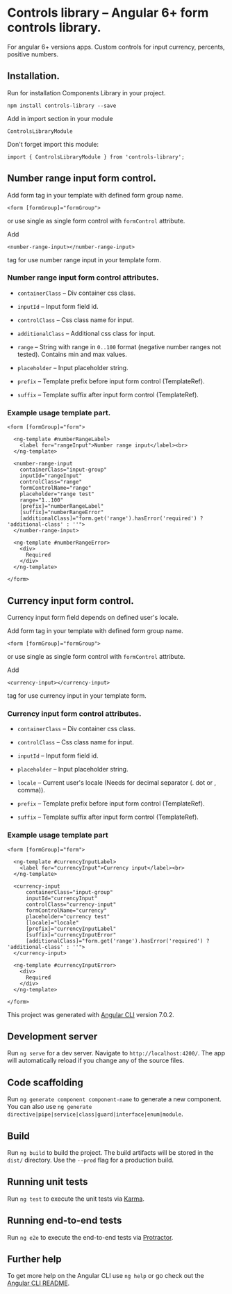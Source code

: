 # Controls library – Angular 6+ form controls library.

For angular 6+ versions apps. Custom controls for input
currency, percents, positive numbers.

## Installation.

Run for installation Components Library in your project.   
   
`npm install controls-library --save`   
      
   
Add in import section in your module

`ControlsLibraryModule`   
   
   
Don't forget import this module:

`import { ControlsLibraryModule } from 'controls-library';`
   
   
## Number range input form control.

Add form tag in your template with defined form group name.

`<form [formGroup]="formGroup">`

or use single as single form control with `formControl` attribute.
   
   
Add 
   
`<number-range-input></number-range-input>`

tag for use number range input in your template form.
   
   
### Number range input form control attributes.
   
* `containerClass` – Div container css class.
   
* `inputId` – Input form field id.
   
* `controlClass` – Css class name for input.
   
* `additionalClass` – Additional css class for input.
   
* `range` – String with range in  `0..100` format (negative number ranges not
tested). Contains min and max values.
   
* `placeholder` – Input placeholder string.
   
* `prefix` – Template prefix before input form control (TemplateRef<any>).
   
* `suffix` – Template suffix after input form control (TemplateRef<any>).
   
   
   
### Example usage template part.

```
<form [formGroup]="form">

  <ng-template #numberRangeLabel>
    <label for="rangeInput">Number range input</label><br>
  </ng-template>

  <number-range-input
    containerClass="input-group"
    inputId="rangeInput"
    controlClass="range"
    formControlName="range"
    placeholder="range test"
    range="1..100"
    [prefix]="numberRangeLabel"
    [suffix]="numberRangeError"
    [additionalClass]="form.get('range').hasError('required') ? 'additional-class' : ''">
  </number-range-input>

  <ng-template #numberRangeError>
    <div>
      Required
    </div>
  </ng-template>

</form>

```
   
   
   
## Currency input form control.

Currency input form field depends on defined user's locale.
   
Add form tag in your template with defined form group name.

`<form [formGroup]="formGroup">`

or use single as single form control with `formControl` attribute.
   
   
Add 
   
`<currency-input></currency-input>`

tag for use currency input in your template form.
   
   
### Currency input form control attributes.
   
* `containerClass` – Div container css class.
   
* `controlClass` – Css class name for input.
   
* `inputId` – Input form field id.
   
* `placeholder` – Input placeholder string.
   
* `locale` – Current user's locale (Needs for decimal separator (. dot or , comma)).
   
* `prefix` – Template prefix before input form control (TemplateRef<any>).
   
* `suffix` – Template suffix after input form control (TemplateRef<any>).
   
   
### Example usage template part
   
```
<form [formGroup]="form">

  <ng-template #currencyInputLabel>
    <label for="currencyInput">Currency input</label><br>
  </ng-template>

  <currency-input
      containerClass="input-group"
      inputId="currencyInput"
      controlClass="currency-input"
      formControlName="currency"
      placeholder="currency test"
      [locale]="locale"
      [prefix]="currencyInputLabel"
      [suffix]="currencyInputError"
      [additionalClass]="form.get('range').hasError('required') ? 'additional-class' : ''">
  </currency-input>

  <ng-template #currencyInputError>
    <div>
      Required
    </div>
  </ng-template>

</form>
```
   
   
This project was generated with [Angular CLI](https://github.com/angular/angular-cli) version 7.0.2.

## Development server

Run `ng serve` for a dev server. Navigate to `http://localhost:4200/`. The app will automatically reload if you change any of the source files.

## Code scaffolding

Run `ng generate component component-name` to generate a new component. You can also use `ng generate directive|pipe|service|class|guard|interface|enum|module`.

## Build

Run `ng build` to build the project. The build artifacts will be stored in the `dist/` directory. Use the `--prod` flag for a production build.

## Running unit tests

Run `ng test` to execute the unit tests via [Karma](https://karma-runner.github.io).

## Running end-to-end tests

Run `ng e2e` to execute the end-to-end tests via [Protractor](http://www.protractortest.org/).

## Further help

To get more help on the Angular CLI use `ng help` or go check out the [Angular CLI README](https://github.com/angular/angular-cli/blob/master/README.md).
